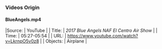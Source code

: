 ### Videos Origin
#### BlueAngels.mp4
|Source: | YouTube |
| Title: | _2017 Blue Angels NAF El Centro Air Show_ |
| Time:  | 05:27-05:54 |
| URL:   | https://www.youtube.com/watch?v=LkrnpO5v0z8 |
| Objects: | Airplane |
